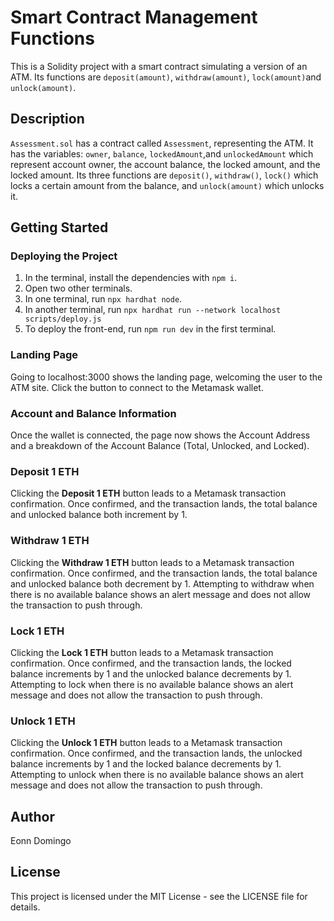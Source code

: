 # Smart Contract Management Functions

This is a Solidity project with a smart contract simulating a version of an ATM. Its functions are ``deposit(amount)``, ``withdraw(amount)``, ``lock(amount)``and ``unlock(amount)``.

## Description

``Assessment.sol`` has a contract called ``Assessment``, representing the ATM. It has the variables: ```owner```, ```balance```, ```lockedAmount```,and ```unlockedAmount``` which represent account owner, the account balance, the locked amount, and the locked amount. Its three functions are ``deposit()``, ``withdraw()``, ``lock()`` which locks a certain amount from the balance, and ``unlock(amount)`` which unlocks it.

## Getting Started

### Deploying the Project

1. In the terminal, install the dependencies with ```npm i```.
2. Open two other terminals.
3. In one terminal, run ```npx hardhat node```.
4. In another terminal, run ```npx hardhat run --network localhost scripts/deploy.js```
5. To deploy the front-end, run ```npm run dev``` in the first terminal.

### Landing Page

Going to localhost:3000 shows the landing page, welcoming the user to the ATM site. Click the button to connect to the Metamask wallet.

### Account and Balance Information

Once the wallet is connected, the page now shows the Account Address and a breakdown of the Account Balance (Total, Unlocked, and Locked).

### Deposit 1 ETH

Clicking the **Deposit 1 ETH** button leads to a Metamask transaction confirmation. Once confirmed, and the transaction lands, the total balance and unlocked balance both increment by 1.

### Withdraw 1 ETH

Clicking the **Withdraw 1 ETH** button leads to a Metamask transaction confirmation. Once confirmed, and the transaction lands, the total balance and unlocked balance both decrement by 1. Attempting to withdraw when there is no available balance shows an alert message and does not allow the transaction to push through.

### Lock 1 ETH

Clicking the **Lock 1 ETH** button leads to a Metamask transaction confirmation. Once confirmed, and the transaction lands, the locked balance increments by 1 and the unlocked balance decrements by 1. Attempting to lock when there is no available balance shows an alert message and does not allow the transaction to push through.

### Unlock 1 ETH

Clicking the **Unlock 1 ETH** button leads to a Metamask transaction confirmation. Once confirmed, and the transaction lands, the unlocked balance increments by 1 and the locked balance decrements by 1. Attempting to unlock when there is no available balance shows an alert message and does not allow the transaction to push through.


## Author

Eonn Domingo

## License

This project is licensed under the MIT License - see the LICENSE file for details.
